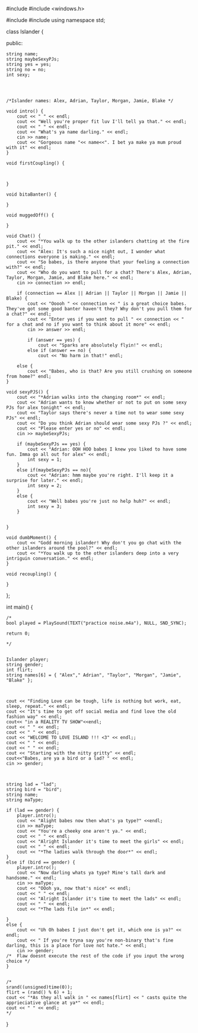 #include <iostream>
#include <windows.h>

#include <cstdlib>
#include <ctime>
using namespace std;



class Islander {

public:

	string name;
	string maybeSexyPJs;
	string yes = yes;
	string no = no;
	int sexy;
	
	


	/*Islander names: Alex, Adrian, Taylor, Morgan, Jamie, Blake */

	void intro() {
		cout << " " << endl;
		cout << "Well you're proper fit luv I'll tell ya that." << endl;
		cout << " " << endl;
		cout << "What's ya name darling." << endl;
		cin >> name;
		cout << "Gorgeous name "<< name<<". I bet ya make ya mum proud with it" << endl;
	}

	void firstCoupling() {



	}

	void bitaBanter() {

	}

	void muggedOff() {

	}

	void Chat() {
		cout << "*You walk up to the other islanders chatting at the fire pit." << endl;
		cout << "Alex: It's such a nice night out, I wonder what connections everyone is making." << endl;
		cout << "So babes, is there anyone that your feeling a connection with?" << endl;
		cout << "Who do you want to pull for a chat? There's Alex, Adrian, Taylor, Morgan, Jamie, and Blake here." << endl;
		cin >> connection >> endl;
		
		if (connection == Alex || Adrian || Taylor || Morgan || Jamie || Blake) {
			cout << "Ooooh " << connection << " is a great choice babes. They've got some good banter haven't they? Why don't you pull them for a chat?" << endl;
			cout << "Enter yes if you want to pull " << connection << " for a chat and no if you want to think about it more" << endl;
			cin >> answer >> endl;
			
			if (answer == yes) {
				cout << "Sparks are absolutely flyin!" << endl;
			else if (answer == no) {
				cout << "No harm in that!" endl;
		
		else {
			cout << "Babes, who is that? Are you still crushing on someone from home?" endl;
	}

	void sexyPJS() {
		cout << "*Adrian walks into the changing room*" << endl;
		cout << "Adrian wants to know whether or not to put on some sexy PJs for alex tonight" << endl;
		cout << "Taylor says there's never a time not to wear some sexy PJs" << endl;
		cout << "Do you think Adrian should wear some sexy PJs ?" << endl;
		cout << "Please enter yes or no" << endl;
		cin >> maybeSexyPJs;

		if (maybeSexyPJs == yes) {
			cout << "Adrian: OOH HOO babes I knew you liked to have some fun. Imma go all out for alex" << endl;
			int sexy = 1;
		}
		else if(maybeSexyPJs == no){
			cout << "Adrian: hmm maybe you're right. I'll keep it a surprise for later." << endl; 
			int sexy = 2;
		}
		else {
			cout << "Well babes you're just no help huh?" << endl;
			int sexy = 3;
		}
		

	}

	void dumbMoment() {
		cout << "Godd morning islander! Why don't you go chat with the other islanders around the pool?" << endl;
		cout << "*You walk up to the other islanders deep into a very intriguin conversation." << endl;
	}

	void recoupling() {

	}


};



int main() {


	/*
	bool played = PlaySound(TEXT("practice noise.m4a"), NULL, SND_SYNC);

	return 0;  

	*/

	
	Islander player;
	string gender;
	int flirt;
	string names[6] = { "Alex"," Adrian", "Taylor", "Morgan", "Jamie", "Blake" };

	

	cout << "Finding Love can be tough, life is nothing but work, eat, sleep, repeat." << endl;
	cout << "It's time to get off social media and find love the old fashion way" << endl;
	cout<< "in a REALITY TV SHOW"<<endl;
	cout << " " << endl;
	cout << " " << endl;
	cout << "WELCOME TO LOVE ISLAND !!! <3" << endl;;
	cout << " " << endl;
	cout << " " << endl;
	cout << "Starting with the nitty gritty" << endl;
	cout<<"Babes, are ya a bird or a lad? " << endl;
	cin >> gender;

	

	string lad = "lad";
	string bird = "bird";
	string name;
	string maType;

	if (lad == gender) {
		player.intro();
		cout << "Alight babes now then what's ya type?" <<endl;
		cin >> maType;
		cout << "You're a cheeky one aren't ya." << endl;
		cout << " " << endl;
		cout << "Alright Islander it's time to meet the girls" << endl;
		cout << " " << endl;
		cout << "*The ladies walk through the door*" << endl;
	}
	else if (bird == gender) {
		player.intro();
		cout << "Now darling whats ya type? Mine's tall dark and handsome." << endl;
		cin >> maType;
		cout << "OOoh ya, now that's nice" << endl;
		cout << " " << endl;
		cout << "Alright Islander it's time to meet the lads" << endl;
		cout << " " << endl;
		cout << "*The lads file in*" << endl;

	}
	else {
		cout << "Uh Oh babes I just don't get it, which one is ya?" << endl;
		cout << " If you're tryna say you're non-binary that's fine darling, this is a place for love not hate." << endl;
		cin >> gender;
	/*	Flaw doesnt execute the rest of the code if you input the wrong choice */
	}

	
	/*
	srand((unsigned)time(0));
	flirt = (rand() % 6) + 1;
	cout << "*As they all walk in " << names[flirt] << " casts quite the apprieciative glance at ya*" << endl;
	cout << " " << endl;
	*/

	

	

}
  
  
